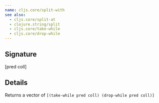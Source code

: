 ```yaml
---
name: cljs.core/split-with
see also:
  - cljs.core/split-at
  - clojure.string/split
  - cljs.core/take-while
  - cljs.core/drop-while
---
```


## Signature
[pred coll]


## Details

Returns a vector of `[(take-while pred coll) (drop-while pred coll)]`
